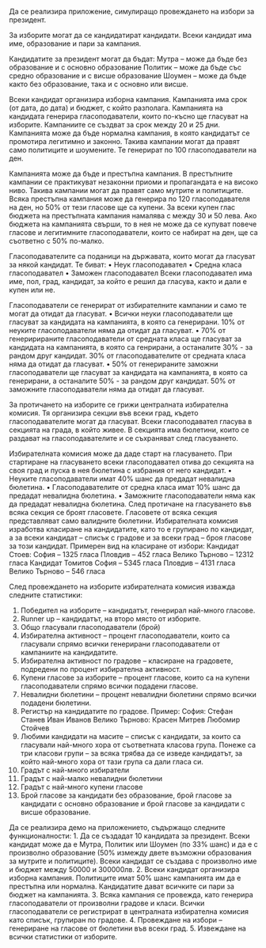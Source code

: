 Да се реализира приложение, симулиращо провеждането на избори за президент.

За изборите могат да се кандидатират кандидати. Всеки кандидат има име, образование и пари за кампания.

Кандидатите за президент могат да бъдат:
  Мутра – може да бъде без образование и с основно образование
  Политик – може да бъде със средно образование и с висше образование
  Шоумен – може да бъде както без образование, така и с основно или висше.

Всеки кандидат организира изборна кампания. Кампанията има срок (от дата, до дата) и бюджет, с който разполага. Кампанията на кандидата генерира гласоподаватели, които по-късно ще
гласуват на изборите. Кампаниите се създват за срок между 20 и 25 дни. Кампанията може да бъде нормална кампания, в която кандидатът се промотира легитимно и
законно. Такива кампании могат да правят само политиците и шоумените. Те генерират по 100 гласоподаватели на ден.

Кампанията може да бъде и престъпна кампания. В престъпните кампании се практикуват незаконни приоми и пропагандата е на високо ниво. Такива кампании могат да правят само
мутрите и политиците. Всяка престъпна кампания може да генерира по 120 гласоподавателя на ден, но 50% от тези гласове ще са купени. За всеки купен глас бюджета на престъпната кампания
намалява с между 30 и 50 лева. Ако бюджета на кампанията свърши, то в нея не може да се купуват повече гласове и легитимните гласоподаватели, които се набират на ден, ще са
съответно с 50% по-малко.

Гласоподавателите са поданици на държавата, които могат да гласуват за някой кандидат. Те биват:
  • Неук гласоподавател
  • Средна класа гласоподавател
  • Заможен гласоподавател
Всеки гласоподавател има име, пол, град, кандидат, за който е решил да гласува, както и дали е купен или не.

Гласоподаватели се генерират от избирателните кампании и само те могат да отидат да гласуват.
  • Всички неуки гласоподаватели ще гласуват за кандидата на кампанията, в която са генерирани. 10% от неуките гласоподаватели няма да отидат да гласуват.
  • 70% от генеририраните гласоподаватели от средната класа ще гласуват за кандидата на кампанията, в която са генрирани, а останалите 30% - за рандом друг кандидат. 30% от
гласоподавателите от средната класа няма да отидат да гласуват.
  • 50% от генерираните заможни гласоподаватели ще гласуват за кандидата на кампанията, в която са генерирани, а останалите 50% - за рандом друг кандидат. 50% от заможните
гласоподаватели няма да отидат да гласуват.

За протичането на изборите се грижи централната избирателна комисия. Тя организира секции във всеки град, където гласоподавателите могат да гласуват. Всеки гласоподавател гласува в
секцията на града, в който живее. В секцията има бюлетини, които се раздават на гласоподавателите и се съхраняват след гласуването.

Избирателната комисия може да даде старт на гласуването.
При стартиране на гласуването всеки гласоподавател отива до секцията на своя град и пуска в нея бюлетина с избрания от него кандидат.
  • Неуките гласоподаватели имат 40% шанс да предадат невалидна бюлетина.
  • Гласоподавателите от средна класа имат 10% шанс да предадат невалидна бюлетина.
  • Заможните гласоподаватели няма как да предадат невалидна бюлетина.
След протичане на гласуването във всяка секция се броят гласовете. Гласовете от всяка секция представляват само валидните бюлетини.
Избирателната комисия изработва класиране на кандидатите, като то е групирано по кандидат, а за всеки кандидат – списък с градове и за всеки град – 
броя гласове за този кандидат. Примерен вид на класиране от избори:
    Кандидат Стоев:
      София – 1325 гласа
      Пловдив – 452 гласа
      Велико Търново – 12312 гласа
    Кандидат Томитов
      София – 5345 гласа
      Пловдив – 4131 гласа
      Велико Търново – 546 гласа

След провеждането на изборите избирателната комисия изважда следните статистики:
  1. Победител на изборите – кандидатът, генерирал най-много гласове.
  2. Runner up – кандидатът, на второ място от изборите.
  3. Общо гласували гласоподаватели (брой)
  4. Избирателна активност – процент гласоподаватели, които са гласували спрямо всички генерирани гласоподаватели от кампаниите на кандидатите.
  5. Избирателна активност по градове – класиране на градовете, подредени по процент избирателна активност.
  6. Купени гласове за изборите – процент гласове, които са на купени гласоподаватели спрямо всички подадени гласове.
  7. Невалидни бюлетини – процент невалидни бюлетини спрямо всички подадени бюлетини.
  8. Регистър на кандидатите по градове. Пример:
      София:
        Стефан Станев
        Иван Иванов
      Велико Търново:
        Красен Митрев
        Любомир Стойчев
  9. Любими кандидати на масите – списък с кандидати, за които са гласували най-много хора от съответната класова група. Понеже са три класови групи –
за всяка трябва да се изведе кандидатът, за който най-много хора от тази група са дали гласа си.
  11. Градът с най-много избиратели
  12. Градът с най-малко невалидни бюлетини
  13. Градът с най-много купени гласове
  14. Брой гласове за кандидати без образование, брой гласове за кандидати с основно образование и брой гласове за кандидати с висше образование.

Да се реализира демо на приложението, съдържащо следните функционалности:
    1. Да се създадат 10 кандидата за президент. Всеки кандидат може да е Мутра, Политик или Шоумен (по 33% шанс) и да е с произволно образование (50% измежду двете възможни
образования за мутрите и политиците). Всеки кандидат се създава с произволно име и бюджет между 50000 и 300000лв.
    2. Всеки кандидат организира изборна кампания. Политиците имат 50% шанс кампанията им да е престъпна или нормална. Кандидатите дават всичките си пари за бюджет на
кампанията.
    3. Всяка кампания се провежда, като генерира гласоподаватели от произволни градове и класи. Всички гласоподаватели се регистрират в централната избирателна комисия като
списък, групиран по градове.
    4. Провеждане на избори – генериране на гласове от бюлетини във всеки град.
    5. Извеждане на всички статистики от изборите.
